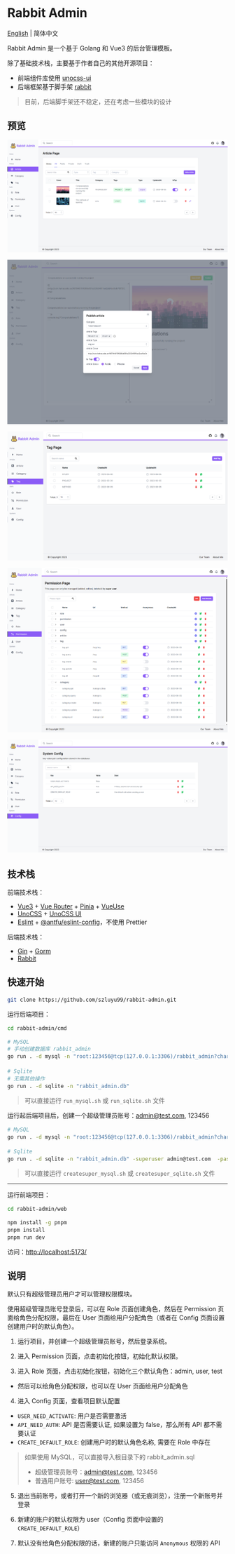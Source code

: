 # Rabbit Admin

[English](./README-en.md) | 简体中文

Rabbit Admin 是一个基于 Golang 和 Vue3 的后台管理模板。
 
除了基础技术栈，主要基于作者自己的其他开源项目：
- 前端组件库使用 [unocss-ui](https://github.com/cherryful/unocss-ui)
- 后端框架基于脚手架 [rabbit](https://github.com/szluyu99/rabbit)

> 目前，后端脚手架还不稳定，还在考虑一些模块的设计

## 预览

![ArticleList](./docs/ArticleList.png)

![Write](./docs/Write.png)

![Tag](./docs/Tag.png)

![Permission](./docs/Permission.png)

![Config](./docs/Config.png)

## 技术栈

前端技术栈：
- [Vue3](https://vuejs.org/) + [Vue Router](https://router.vuejs.org/) + [Pinia](https://pinia.vuejs.org/) + [VueUse](https://vueuse.org/)
- [UnoCSS](https://github.com/unocss/unocss) + [UnoCSS UI](https://github.com/cherryful/unocss-ui) 
- [Eslint](https://eslint.org/) + [@antfu/eslint-config](https://github.com/antfu/eslint-config)，不使用 Prettier

后端技术栈： 
- [Gin](https://gin-gonic.com/) + [Gorm](https://gorm.io/)
- [Rabbit](https://github.com/szluyu99/rabbit)

## 快速开始

```bash
git clone https://github.com/szluyu99/rabbit-admin.git
```


运行后端项目：

```bash
cd rabbit-admin/cmd
```

```bash
# MySQL
# 手动创建数据库 rabbit_admin
go run . -d mysql -n "root:123456@tcp(127.0.0.1:3306)/rabbit_admin?charset=utf8mb4&parseTime=True&loc=Local"

# Sqlite
# 无需其他操作
go run . -d sqlite -n "rabbit_admin.db"
```

> 可以直接运行 `run_mysql.sh` 或 `run_sqlite.sh` 文件

运行起后端项目后，创建一个超级管理员账号：admin@test.com, 123456

```bash
# MySQL
go run . -d mysql -n "root:123456@tcp(127.0.0.1:3306)/rabbit_admin?charset=utf8mb4&parseTime=True&loc=Local" -superuser admin@test.com  -password 123456

# Sqlite
go run . -d sqlite -n "rabbit_admin.db" -superuser admin@test.com  -password 123456
```
> 可以直接运行 `createsuper_mysql.sh` 或 `createsuper_sqlite.sh` 文件

----

运行前端项目：

```bash
cd rabbit-admin/web
```

```bash
npm install -g pnpm
pnpm install
pnpm run dev
```

访问：[http://localhost:5173/](http://localhost:5173/)

## 说明

默认只有超级管理员用户才可以管理权限模块。

使用超级管理员账号登录后，可以在 Role 页面创建角色，然后在 Permission 页面给角色分配权限，最后在 User 页面给用户分配角色（或者在 Config 页面设置创建用户时的默认角色）。

1. 运行项目，并创建一个超级管理员账号，然后登录系统。

2. 进入 Permission 页面，点击初始化按钮，初始化默认权限。

3. 进入 Role 页面，点击初始化按钮，初始化三个默认角色：admin, user, test
- 然后可以给角色分配权限，也可以在 User 页面给用户分配角色

4. 进入 Config 页面，查看项目默认配置
- `USER_NEED_ACTIVATE`: 用户是否需要激活
- `API_NEED_AUTH`: API 是否需要认证, 如果设置为 false，那么所有 API 都不需要认证
- `CREATE_DEFAULT_ROLE`: 创建用户时的默认角色名称, 需要在 Role 中存在

> 如果使用 MySQL，可以直接导入根目录下的 rabbit_admin.sql
> - 超级管理员账号：admin@test.com, 123456
> - 普通用户账号: user@test.com, 123456

5. 退出当前账号，或者打开一个新的浏览器（或无痕浏览），注册一个新账号并登录

6. 新建的账户的默认权限为 user（Config 页面中设置的 `CREATE_DEFAULT_ROLE`）

7. 默认没有给角色分配权限的话，新建的账户只能访问 `Anonymous` 权限的 API